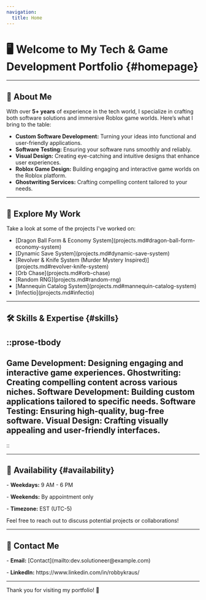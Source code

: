 ```yaml
---
navigation:
  title: Home
---
```


# 🖥️ **Welcome to My Tech & Game Development Portfolio** {#homepage}

---

## 🌟 **About Me**

With over **5+ years** of experience in the tech world, I specialize in crafting both software solutions and immersive Roblox game worlds. Here’s what I bring to the table:

- **Custom Software Development:** Turning your ideas into functional and user-friendly applications.
- **Software Testing:** Ensuring your software runs smoothly and reliably.
- **Visual Design:** Creating eye-catching and intuitive designs that enhance user experiences.
- **Roblox Game Design:** Building engaging and interactive game worlds on the Roblox platform.
- **Ghostwriting Services:** Crafting compelling content tailored to your needs.

---

## 📂 **Explore My Work**

Take a look at some of the projects I've worked on:

- \[Dragon Ball Form & Economy System]\(projects.md#dragon-ball-form-economy-system)
- \[Dynamic Save System]\(projects.md#dynamic-save-system)
- \[Revolver & Knife System (Murder Mystery Inspired)]\(projects.md#revolver-knife-system)
- \[Orb Chase]\(projects.md#orb-chase)
- \[Random RNG]\(projects.md#random-rng)
- \[Mannequin Catalog System]\(projects.md#mannequin-catalog-system)
- \[Infectio]\(projects.md#infectio)

---

## 🛠️ **Skills & Expertise** {#skills}

::prose-tbody
---
Game Development: Designing engaging and interactive game experiences.
Ghostwriting: Creating compelling content across various niches.
Software Development: Building custom applications tailored to specific needs.
Software Testing: Ensuring high-quality, bug-free software.
Visual Design: Crafting visually appealing and user-friendly interfaces.
---
::

---

## 📅 **Availability** {#availability}

\- **Weekdays:** 9 AM - 6 PM

\- **Weekends:** By appointment only

\- **Timezone:** EST (UTC-5)

Feel free to reach out to discuss potential projects or collaborations!

---

## 📧 **Contact Me**

\- **Email:** \[Contact]\(mailto\:dev.solutioneer\@example.com)

\- **LinkedIn:** https\://www\.linkedin.com/in/robbykraus/

---

Thank you for visiting my portfolio! 🎉
